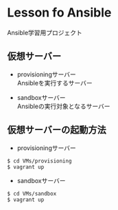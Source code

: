 # Lesson fo Ansible

Ansible学習用プロジェクト

## 仮想サーバー

- provisioningサーバー  
Ansibleを実行するサーバー

- sandboxサーバー  
Ansibleの実行対象となるサーバー

## 仮想サーバーの起動方法

- provisioningサーバー  
```
$ cd VMs/provisioning
$ vagrant up
```

- sandboxサーバー  
```
$ cd VMs/sandbox
$ vagrant up
```